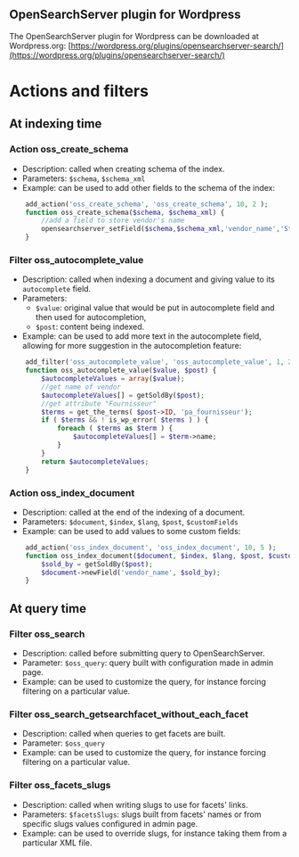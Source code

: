 ## OpenSearchServer plugin for Wordpress

The OpenSearchServer plugin for Wordpress can be downloaded at Wordpress.org: [https://wordpress.org/plugins/opensearchserver-search/](https://wordpress.org/plugins/opensearchserver-search/)

# Actions and filters

## At indexing time

### Action **oss_create_schema**

* Description: called when creating schema of the index.
* Parameters: `$schema`, `$schema_xml`
* Example: can be used to add other fields to the schema of the index:
    
```php
    add_action('oss_create_schema', 'oss_create_schema', 10, 2 );
    function oss_create_schema($schema, $schema_xml) {
        //add a field to store vendor's name
        opensearchserver_setField($schema,$schema_xml,'vendor_name','StandardAnalyzer','yes','yes','no','no','no');
    }   
```

### Filter **oss_autocomplete_value**

* Description: called when indexing a document and giving value to its `autocomplete` field.
* Parameters: 
    * `$value`: original value that would be put in autocomplete field and then used for autocompletion,
    * `$post`: content being indexed.
* Example: can be used to add more text in the autocomplete field, allowing for more suggestion in the autocompletion feature:
    
```php
    add_filter('oss_autocomplete_value', 'oss_autocomplete_value', 1, 2);
    function oss_autocomplete_value($value, $post) {
        $autocompleteValues = array($value);  
        //get name of vendor
        $autocompleteValues[] = getSoldBy($post);
        //get attribute "Fournisseur"
        $terms = get_the_terms( $post->ID, 'pa_fournisseur');
        if ( $terms && ! is_wp_error( $terms ) ) {
            foreach ( $terms as $term ) {
                $autocompleteValues[] = $term->name;
            }
        }
        return $autocompleteValues;
    }
```

### Action **oss_index_document**

* Description: called at the end of the indexing of a document.
* Parameters: `$document`, `$index`, `$lang`, `$post`, `$customFields`
* Example: can be used to add values to some custom fields:
    
```php
    add_action('oss_index_document', 'oss_index_document', 10, 5 );
    function oss_index_document($document, $index, $lang, $post, $customFields) {
        $sold_by = getSoldBy($post);
        $document->newField('vendor_name', $sold_by);
    }   
```

## At query time

### Filter **oss_search** 

* Description: called before submitting query to OpenSearchServer.
* Parameter: `$oss_query`: query built with configuration made in admin page.
* Example: can be used to customize the query, for instance forcing filtering on a particular value.

### Filter **oss_search_getsearchfacet_without_each_facet**

* Description: called when queries to get facets are built.
* Parameter: `$oss_query`
* Example: can be used to customize the query, for instance forcing filtering on a particular value.

### Filter **oss_facets_slugs**

* Description: called when writing slugs to use for facets' links.
* Parameters: `$facetsSlugs`: slugs built from facets' names or from specific slugs values configured in admin page.
* Example: can be used to override slugs, for instance taking them from a particular XML file.

